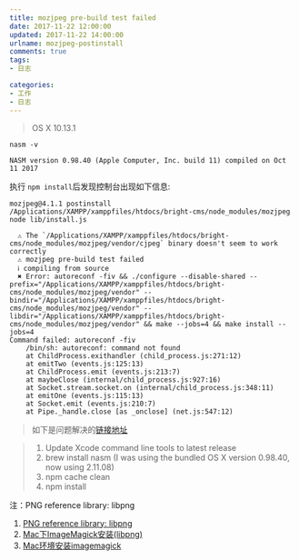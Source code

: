 ```yaml
---
title: mozjpeg pre-build test failed
date: 2017-11-22 12:00:00
updated: 2017-11-22 14:00:00
urlname: mozjpeg-postinstall
comments: true
tags:
- 日志

categories: 
- 工作 
- 日志
---
```


>OS X 10.13.1 

`nasm -v`

`NASM version 0.98.40 (Apple Computer, Inc. build 11) compiled on Oct 11 2017`

执行 `npm install`后发现控制台出现如下信息:


```
mozjpeg@4.1.1 postinstall /Applications/XAMPP/xamppfiles/htdocs/bright-cms/node_modules/mozjpeg
node lib/install.js

  ⚠ The `/Applications/XAMPP/xamppfiles/htdocs/bright-cms/node_modules/mozjpeg/vendor/cjpeg` binary doesn't seem to work correctly
  ⚠ mozjpeg pre-build test failed
  ℹ compiling from source
  ✖ Error: autoreconf -fiv && ./configure --disable-shared --prefix="/Applications/XAMPP/xamppfiles/htdocs/bright-cms/node_modules/mozjpeg/vendor" --bindir="/Applications/XAMPP/xamppfiles/htdocs/bright-cms/node_modules/mozjpeg/vendor" --libdir="/Applications/XAMPP/xamppfiles/htdocs/bright-cms/node_modules/mozjpeg/vendor" && make --jobs=4 && make install --jobs=4
Command failed: autoreconf -fiv
    /bin/sh: autoreconf: command not found
    at ChildProcess.exithandler (child_process.js:271:12)
    at emitTwo (events.js:125:13)
    at ChildProcess.emit (events.js:213:7)
    at maybeClose (internal/child_process.js:927:16)
    at Socket.stream.socket.on (internal/child_process.js:348:11)
    at emitOne (events.js:115:13)
    at Socket.emit (events.js:210:7)
    at Pipe._handle.close [as _onclose] (net.js:547:12)
```

> 如下是问题解决的[链接地址](https://github.com/imagemin/imagemin/issues/168)

> 1. Update Xcode command line tools to latest release
> 2. brew install nasm (I was using the bundled OS X version 0.98.40, now using 2.11.08)
> 3. npm cache clean
> 4. npm install

注：PNG reference library: libpng

1. [PNG reference library: libpng](https://sourceforge.net/projects/libpng/)
2. [Mac下ImageMagick安装(libpng)](http://ju.outofmemory.cn/entry/119281)
3. [Mac环境安装imagemagick](http://blog.csdn.net/mrzhangxl/article/details/77914115)
